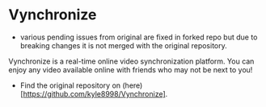 # Vynchronize

- various pending issues from original are fixed in forked repo but due to breaking changes it is not merged with the original repository. 

Vynchronize is a real-time online video synchronization platform. You can enjoy any video available online with friends who may not be next to you!

- Find the original repository on (here) [https://github.com/kyle8998/Vynchronize].

